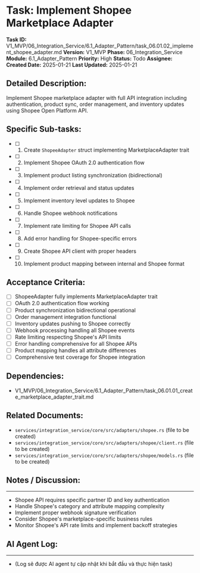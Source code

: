 # Task: Implement Shopee Marketplace Adapter

**Task ID:** V1_MVP/06_Integration_Service/6.1_Adapter_Pattern/task_06.01.02_implement_shopee_adapter.md
**Version:** V1_MVP
**Phase:** 06_Integration_Service
**Module:** 6.1_Adapter_Pattern
**Priority:** High
**Status:** Todo
**Assignee:**
**Created Date:** 2025-01-21
**Last Updated:** 2025-01-21

## Detailed Description:
Implement Shopee marketplace adapter with full API integration including authentication, product sync, order management, and inventory updates using Shopee Open Platform API.

## Specific Sub-tasks:
- [ ] 1. Create `ShopeeAdapter` struct implementing MarketplaceAdapter trait
- [ ] 2. Implement Shopee OAuth 2.0 authentication flow
- [ ] 3. Implement product listing synchronization (bidirectional)
- [ ] 4. Implement order retrieval and status updates
- [ ] 5. Implement inventory level updates to Shopee
- [ ] 6. Handle Shopee webhook notifications
- [ ] 7. Implement rate limiting for Shopee API calls
- [ ] 8. Add error handling for Shopee-specific errors
- [ ] 9. Create Shopee API client with proper headers
- [ ] 10. Implement product mapping between internal and Shopee format

## Acceptance Criteria:
- [ ] ShopeeAdapter fully implements MarketplaceAdapter trait
- [ ] OAuth 2.0 authentication flow working
- [ ] Product synchronization bidirectional operational
- [ ] Order management integration functional
- [ ] Inventory updates pushing to Shopee correctly
- [ ] Webhook processing handling all Shopee events
- [ ] Rate limiting respecting Shopee's API limits
- [ ] Error handling comprehensive for all Shopee APIs
- [ ] Product mapping handles all attribute differences
- [ ] Comprehensive test coverage for Shopee integration

## Dependencies:
- V1_MVP/06_Integration_Service/6.1_Adapter_Pattern/task_06.01.01_create_marketplace_adapter_trait.md

## Related Documents:
- `services/integration_service/core/src/adapters/shopee.rs` (file to be created)
- `services/integration_service/core/src/adapters/shopee/client.rs` (file to be created)
- `services/integration_service/core/src/adapters/shopee/models.rs` (file to be created)

## Notes / Discussion:
---
* Shopee API requires specific partner ID and key authentication
* Handle Shopee's category and attribute mapping complexity
* Implement proper webhook signature verification
* Consider Shopee's marketplace-specific business rules
* Monitor Shopee's API rate limits and implement backoff strategies

## AI Agent Log:
---
* (Log sẽ được AI agent tự cập nhật khi bắt đầu và thực hiện task)